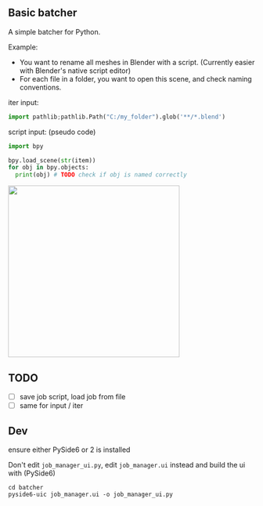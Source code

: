## Basic batcher
A simple batcher for Python.

Example:
- You want to rename all meshes in Blender with a script. (Currently easier with Blender's native script editor)
- For each file in a folder, you want to open this scene, and check naming conventions.  

iter input:
```python
import pathlib;pathlib.Path("C:/my_folder").glob('**/*.blend')
```

script input: (pseudo code)
```python
import bpy

bpy.load_scene(str(item))
for obj in bpy.objects:
  print(obj) # TODO check if obj is named correctly
```

<img src="https://github.com/hannesdelbeke/basic-batch/assets/3758308/137cd20d-cd19-42eb-915a-4fe2eacb970c" width="350" />

## TODO
- [ ] save job script, load job from file
- [ ] same for input / iter

## Dev
ensure either PySide6 or 2 is installed

Don't edit `job_manager_ui.py`, edit `job_manager.ui` instead and build the ui with (PySide6)
```batch
cd batcher
pyside6-uic job_manager.ui -o job_manager_ui.py
```

